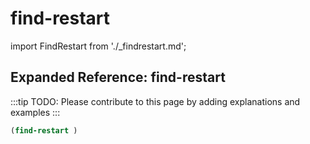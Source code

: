 # find-restart

import FindRestart from './_findrestart.md';

<FindRestart />

## Expanded Reference: find-restart

:::tip
TODO: Please contribute to this page by adding explanations and examples
:::

```lisp
(find-restart )
```

